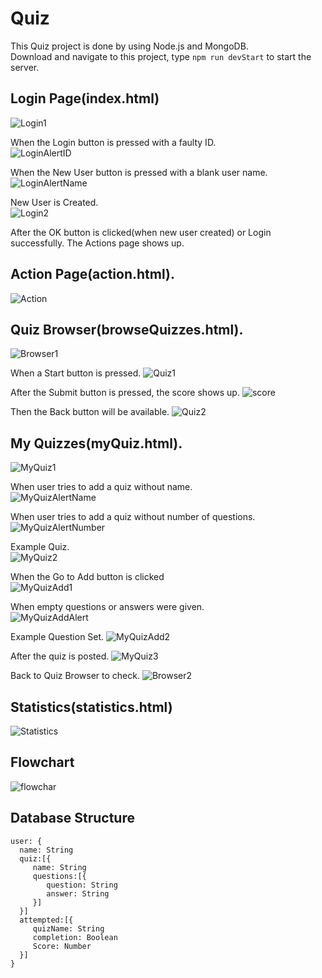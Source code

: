 # Quiz
 This Quiz project is done by using Node.js and MongoDB.  
 Download and navigate to this project, type `npm run devStart` to start the server.
 
 ## Login Page(index.html)
 ![Login1](QuizPics/Login1.png)
 
 When the Login button is pressed with a faulty ID.   
 ![LoginAlertID](QuizPics/LoginAlertID.png)
 
 When the New User button is pressed with a blank user name.   
 ![LoginAlertName](QuizPics/LoginAlertUserName.png)
 
 New User is Created.   
 ![Login2](QuizPics/Login2.png)
 
 After the OK button is clicked(when new user created) or Login successfully. 
 The Actions page shows up. 
 
 ## Action Page(action.html). 
 ![Action](QuizPics/Actions.png)
 
 ## Quiz Browser(browseQuizzes.html). 
 ![Browser1](QuizPics/QuizBrowser1.png)
 
 When a Start button is pressed. 
 ![Quiz1](QuizPics/Quiz1.png)
 
 After the Submit button is pressed, the score shows up. 
 ![score](QuizPics/ScoreAlert.png)
 
 Then the Back button will be available. 
 ![Quiz2](QuizPics/Quiz2.png)
 
 ## My Quizzes(myQuiz.html). 
 ![MyQuiz1](QuizPics/MyQuiz1.png)
 
 When user tries to add a quiz without name.   
 ![MyQuizAlertName](QuizPics/MyQuizAlertQuizName.png)
 
 When user tries to add a quiz without number of questions. 
 ![MyQuizAlertNumber](QuizPics/MyQuizAlertQuizNumber.png)
 
 Example Quiz.   
 ![MyQuiz2](QuizPics/MyQuiz2.png)
 
 When the Go to Add button is clicked  
 ![MyQuizAdd1](QuizPics/MyQuizAdd1.png)
 
 When empty questions or answers were given.   
 ![MyQuizAddAlert](QuizPics/MyQuizAddAlert.png)
 
 Example Question Set. 
 ![MyQuizAdd2](QuizPics/MyQuizAdd2.png)
 
 After the quiz is posted. 
 ![MyQuiz3](QuizPics/MyQuiz3.png)
 
 Back to Quiz Browser to check. 
 ![Browser2](QuizPics/QuizBrowser2.png)
 
 ## Statistics(statistics.html)
 ![Statistics](QuizPics/Statistics.png)

 ## Flowchart
 ![flowchar](QuizPics/frontend-flowchart.png)
 
 ## Database Structure
 ```
 user: {
   name: String
   quiz:[{
      name: String
      questions:[{
         question: String
         answer: String
      }]
   }]
   attempted:[{
      quizName: String
      completion: Boolean
      Score: Number
   }]
}
 ```
 
